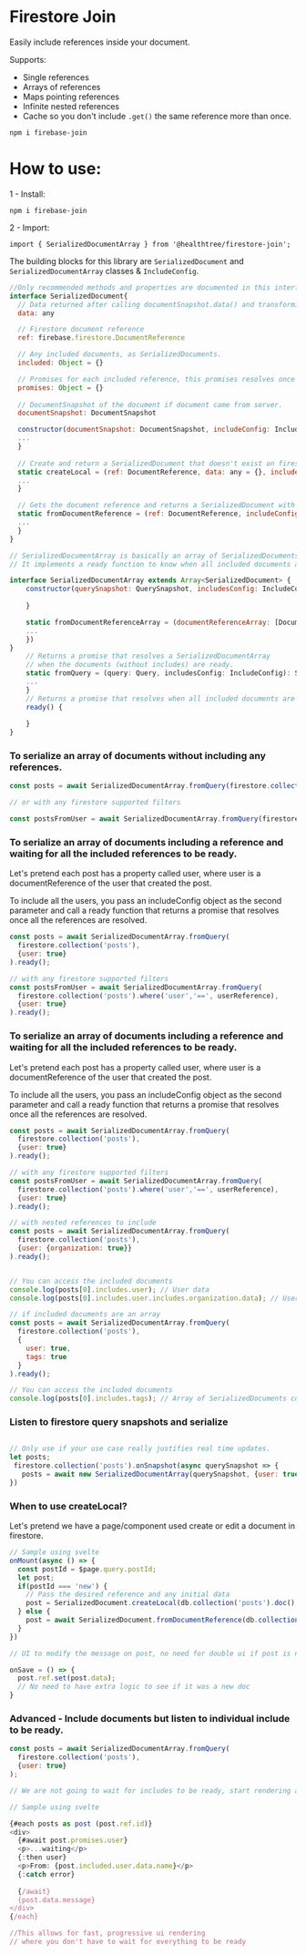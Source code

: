 # Firestore Join

Easily include references inside your document. 

Supports:

- Single references
- Arrays of references
- Maps pointing references
- Infinite nested references
- Cache so you don't include `.get()` the same reference more than once.

``npm i firebase-join``

# How to use:

1 - Install:
```
npm i firebase-join
```

2 - Import: 
```  
import { SerializedDocumentArray } from '@healthtree/firestore-join';
```

The building blocks for this library are `SerializedDocument` and `SerializedDocumentArray` classes & `IncludeConfig`.

```js
//Only recommended methods and properties are documented in this interface
interface SerializedDocument{
  // Data returned after calling documentSnapshot.data() and transforming the data, by default it converts firestore timestamps into JS dates.
  data: any 

  // Firestore document reference
  ref: firebase.firestore.DocumentReference 

  // Any included documents, as SerializedDocuments.
  included: Object = {} 

  // Promises for each included reference, this promises resolves once the document is returned by the server or cache.
  promises: Object = {} 
  
  // DocumentSnapshot of the document if document came from server.
  documentSnapshot: DocumentSnapshot

  constructor(documentSnapshot: DocumentSnapshot, includeConfig: IncludeConfig = {}) {
  ...
  }
  
  // Create and return a SerializedDocument that doesn't exist on firestore, useful to keep consistency.
  static createLocal = (ref: DocumentReference, data: any = {}, includeConfig: IncludeConfig = {}): SerializedDocument => {
  ...
  }

  // Gets the document reference and returns a SerializedDocument with any includeConfig
  static fromDocumentReference = (ref: DocumentReference, includeConfig: IncludeConfig): SerializedDocumentPromise => {
  ...  
  }
}
```

```js
// SerializedDocumentArray is basically an array of SerializedDocuments
// It implements a ready function to know when all included documents are ready

interface SerializedDocumentArray extends Array<SerializedDocument> {
    constructor(querySnapshot: QuerySnapshot, includesConfig: IncludeConfig) {
        
    }

    static fromDocumentReferenceArray = (documentReferenceArray: [DocumentReference], includesConfig: IncludeConfig): SerializedDocumentArrayPromise => {
    ...
    })
}
    // Returns a promise that resolves a SerializedDocumentArray
    // when the documents (without includes) are ready.
    static fromQuery = (query: Query, includesConfig: IncludeConfig): SerializedDocumentArrayPromise => {
    ...
    }
    // Returns a promise that resolves when all included documents are ready
    ready() {
    
    }
}
```

### To serialize an array of documents without including any references.

```js
const posts = await SerializedDocumentArray.fromQuery(firestore.collection('posts'));

// or with any firestore supported filters

const postsFromUser = await SerializedDocumentArray.fromQuery(firestore.collection('posts').where('user','==', userReference));
```

### To serialize an array of documents including a reference and waiting for all the included references to be ready.

Let's pretend each post has a property called user, where user is a documentReference of the user that created the post.

To include all the users, you pass an includeConfig object as the second parameter and call a ready function that returns a promise that resolves once all the references are resolved.

```js
const posts = await SerializedDocumentArray.fromQuery(
  firestore.collection('posts'), 
  {user: true}
).ready();

// with any firestore supported filters
const postsFromUser = await SerializedDocumentArray.fromQuery(
  firestore.collection('posts').where('user','==', userReference),
  {user: true}
).ready();
```


### To serialize an array of documents including a reference and waiting for all the included references to be ready.

Let's pretend each post has a property called user, where user is a documentReference of the user that created the post.

To include all the users, you pass an includeConfig object as the second parameter and call a ready function that returns a promise that resolves once all the references are resolved.

```js
const posts = await SerializedDocumentArray.fromQuery(
  firestore.collection('posts'), 
  {user: true}
).ready();

// with any firestore supported filters
const postsFromUser = await SerializedDocumentArray.fromQuery(
  firestore.collection('posts').where('user','==', userReference),
  {user: true}
).ready();

// with nested references to include
const posts = await SerializedDocumentArray.fromQuery(
  firestore.collection('posts'),
  {user: {organization: true}}
).ready();


// You can access the included documents
console.log(posts[0].includes.user); // User data
console.log(posts[0].includes.user.includes.organization.data); // User->Organization data

// if included documents are an array
const posts = await SerializedDocumentArray.fromQuery(
  firestore.collection('posts'),
  {
    user: true,
    tags: true
  }
).ready();

// You can access the included documents
console.log(posts[0].includes.tags); // Array of SerializedDocuments containing all tags
```

### Listen to firestore query snapshots and serialize
```js

// Only use if your use case really justifies real time updates.
let posts;
 firestore.collection('posts').onSnapshot(async querySnapshot => {
   posts = await new SerializedDocumentArray(querySnapshot, {user: true}).ready()
})
```

### When to use createLocal?
Let's pretend we have a page/component used create or edit a document in firestore.

```js
// Sample using svelte
onMount(async () => {
  const postId = $page.query.postId;
  let post;
  if(postId === 'new') {
    // Pass the desired reference and any initial data
    post = SerializedDocument.createLocal(db.collection('posts').doc(), {user: userReference})
  } else {
    post = await SerializedDocument.fromDocumentReference(db.collection('posts').doc(postId))
  }
})

// UI to modify the message on post, no need for double ui if post is new

onSave = () => {
  post.ref.set(post.data); 
  // No need to have extra logic to see if it was a new doc
}
```

### Advanced - Include documents but listen to individual include to be ready.

```js
const posts = await SerializedDocumentArray.fromQuery(
  firestore.collection('posts'), 
  {user: true}
);

// We are not going to wait for includes to be ready, start rendering and only render user name when ready.

// Sample using svelte

{#each posts as post (post.ref.id)}
<div>
  {#await post.promises.user}
  <p>...waiting</p>
  {:then user}
  <p>From: {post.included.user.data.name}</p>
  {:catch error}
  
  {/await}
  {post.data.message}
</div>
{/each}

//This allows for fast, progressive ui rendering 
// where you don't have to wait for everything to be ready
```
